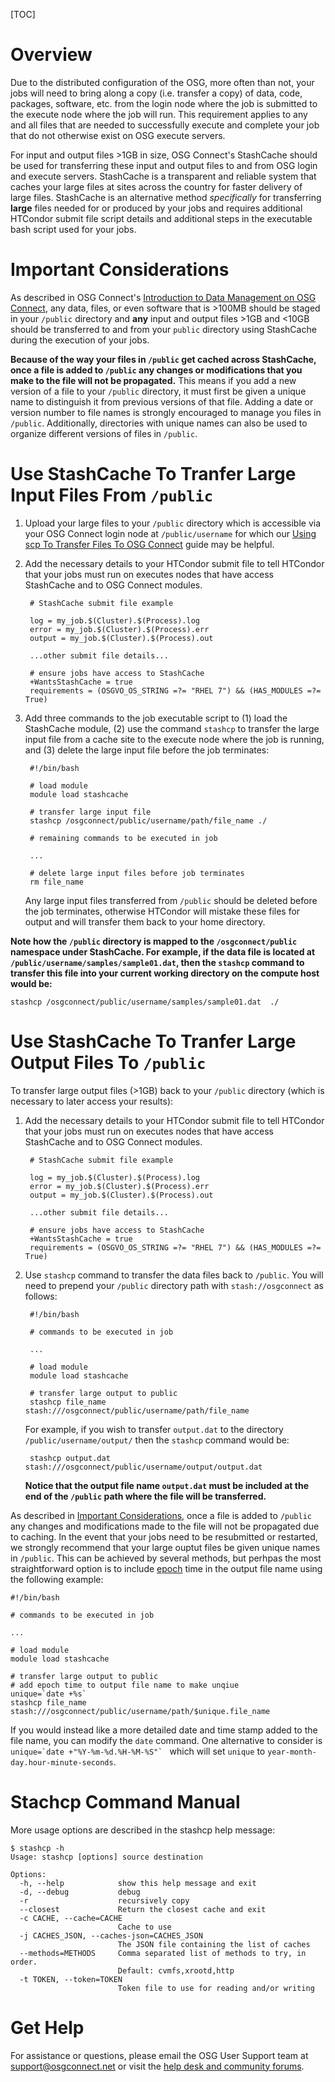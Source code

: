 [title]: - "Transfer Large Input and Output Files >1GB In Size"

[TOC]

# Overview

Due to the distributed configuration of the OSG, more often than not, 
your jobs will need to bring along a copy (i.e. transfer a copy) of 
data, code, packages, software, etc. from the login node where the job 
is submitted to the execute node where the job will run. This requirement 
applies to any and all files that are needed to successfully execute and 
complete your job that do not otherwise exist on OSG execute servers.

For input and output files >1GB in size, OSG Connect's StashCache should 
be used for transferring these input and output files to and from OSG 
login and execute servers. StashCache is a transparent and reliable system 
that caches your large files at sites across the country for faster delivery of 
large files. StashCache is an alternative method *specifically* for 
transferring **large** files needed for or produced by your jobs and 
requires additional HTCondor submit file script details and additional 
steps in the executable bash script used for your jobs.

# Important Considerations

As described in OSG Connect's [Introduction to Data Management on OSG Connect](https://support.opensciencegrid.org/support/solutions/articles/12000002985), 
any data, files, or even software that is >100MB should be staged in 
your `/public` directory and **any** input and output files >1GB and <10GB 
should be transferred to and from your `public` directory using StashCache 
during the execution of your jobs.

**Because of the way your files in `/public` get cached across StashCache, 
once a file is added to `/public` any changes or modifications that you 
make to the file will not be propagated.** This means if you add a new version 
of a file to your `/public` directory, it must first be given a unique name 
to distinguish it from previous versions of that file. Adding a date or 
version number to file names is strongly encouraged to manage you files in 
`/public`. Additionally, directories with unique names can also be used to 
organize different versions of files in `/public`.

# Use StashCache To Tranfer Large Input Files From `/public` 

1) Upload your large files to your `/public` directory 
which is accessible via your OSG Connect login node at `/public/username` 
for which our 
[Using scp To Transfer Files To OSG Connect](https://support.opensciencegrid.org/support/solutions/articles/5000634376) 
guide may be helpful.

2) Add the necessary details to your HTCondor submit file to tell 
HTCondor that your jobs must run on executes nodes that 
have access StashCache and to OSG Connect modules.

		# StashCache submit file example
		
		log = my_job.$(Cluster).$(Process).log
		error = my_job.$(Cluster).$(Process).err
		output = my_job.$(Cluster).$(Process).out

		...other submit file details...

		# ensure jobs have access to StashCache
		+WantsStashCache = true
		requirements = (OSGVO_OS_STRING =?= "RHEL 7") && (HAS_MODULES =?= True)

3) Add three commands to the job executable script to (1) load the StashCache 
module, (2) use the command `stashcp` to transfer the large input file 
from a cache site to the execute node where the job is running, and (3) 
delete the large input file before the job terminates:

		#!/bin/bash
		
		# load module   
		module load stashcache   
		
		# transfer large input file   
		stashcp /osgconnect/public/username/path/file_name ./   
		
		# remaining commands to be executed in job   
		
		...   
		
		# delete large input files before job terminates   
		rm file_name   

	Any large input files transferred from `/public` should be deleted before 
	the job terminates, otherwise HTCondor will mistake these files for output 
	and will transfer them back to your home directory.

**Note how the `/public` directory is mapped to the `/osgconnect/public` namespace 
under StashCache. For example, if the data file is located at 
`/public/username/samples/sample01.dat`, then the `stashcp` command to 
transfer this file into your current working directory on the compute host would be:**

	stashcp /osgconnect/public/username/samples/sample01.dat  ./

# Use StashCache To Tranfer Large Output Files To `/public`

To transfer large output files (>1GB) back to your `/public` directory (which 
is necessary to later access your results):

1) Add the necessary details to your HTCondor submit file to tell 
HTCondor that your jobs must run on executes nodes that 
have access StashCache and to OSG Connect modules.

		# StashCache submit file example
		
		log = my_job.$(Cluster).$(Process).log
		error = my_job.$(Cluster).$(Process).err
		output = my_job.$(Cluster).$(Process).out
		
		...other submit file details...
		
		# ensure jobs have access to StashCache
		+WantsStashCache = true
		requirements = (OSGVO_OS_STRING =?= "RHEL 7") && (HAS_MODULES =?= True)

2) Use `stashcp` command to transfer the data files back to `/public`. You will 
need to prepend your `/public` directory path with `stash://osgconnect` as follows:

		#!/bin/bash
	
		# commands to be executed in job   
		
		...   
		
		# load module   
		module load stashcache   
		
		# transfer large output to public
		stashcp file_name stash:///osgconnect/public/username/path/file_name

	For example, if you wish to transfer `output.dat` to the directory 
	`/public/username/output/` then the `stashcp` command would be:

		stashcp output.dat stash:///osgconnect/public/username/output/output.dat

	**Notice that the output file name `output.dat` must be included at the end of the 
	`/public` path where the file will be transferred.**

As described in [Important Considerations](#important-considerations), 
once a file is added to `/public` any changes and modifications made 
to the file will not be propagated due to caching. In the event that your 
jobs need to be resubmitted or restarted, we strongly recommend that your 
large ouptut files be given unique names in `/public`. This can be achieved 
by several methods, but perhpas the most straightforward option is to include 
[epoch](https://en.wikipedia.org/wiki/Unix_time) time in the output file name 
using the following example:

	#!/bin/bash
	
	# commands to be executed in job   
		
	...   
	
	# load module   
	module load stashcache   
	
	# transfer large output to public
	# add epoch time to output file name to make unqiue
	unique=`date +%s`
	stashcp file_name stash:///osgconnect/public/username/path/$unique.file_name
	
If you would instead like a more detailed date and time stamp added to the 
file name, you can modify the `date` command. One alternative to consider is 
``unique=`date +"%Y-%m-%d.%H-%M-%S"` `` which will set `unique` to 
`year-month-day.hour-minute-seconds`.

# Stachcp Command Manual

More usage options are described in the stashcp help message:

	$ stashcp -h
	Usage: stashcp [options] source destination

	Options:
	  -h, --help            show this help message and exit
	  -d, --debug           debug
	  -r                    recursively copy
	  --closest             Return the closest cache and exit
	  -c CACHE, --cache=CACHE
							Cache to use
	  -j CACHES_JSON, --caches-json=CACHES_JSON
							The JSON file containing the list of caches
	  --methods=METHODS     Comma separated list of methods to try, in order.
							Default: cvmfs,xrootd,http
	  -t TOKEN, --token=TOKEN
							Token file to use for reading and/or writing

# Get Help

For assistance or questions, please email the OSG User Support team 
at [support@osgconnect.net](mailto:support@osgconnect.net) or visit 
the [help desk and community forums](http://support.opensciencegrid.org).
